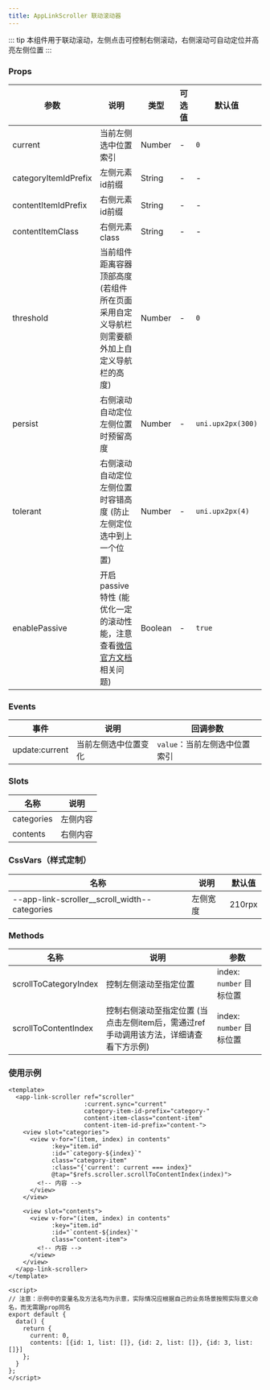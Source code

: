 ```yaml
---
title: AppLinkScroller 联动滚动器
---
```


::: tip
本组件用于联动滚动，左侧点击可控制右侧滚动，右侧滚动可自动定位并高亮左侧位置
:::

### Props

|参数|说明|类型|可选值|默认值|
|---|---|---|---|---|
|current <badge text="sync" type="tip"></badge>|当前左侧选中位置索引|Number|-|`0`|
|categoryItemIdPrefix <badge text="必传" type="danger"></badge>|左侧元素id前缀|String|-|-|
|contentItemIdPrefix <badge text="必传" type="danger"></badge>|右侧元素id前缀|String|-|-|
|contentItemClass <badge text="必传" type="danger"></badge>|右侧元素class|String|-|-|
|threshold|当前组件距离容器顶部高度 (若组件所在页面采用自定义导航栏则需要额外加上自定义导航栏的高度)|Number|-|`0`|
|persist|右侧滚动自动定位左侧位置时预留高度|Number|-|`uni.upx2px(300)`|
|tolerant|右侧滚动自动定位左侧位置时容错高度 (防止左侧定位选中到上一个位置)|Number|-|`uni.upx2px(4)`|
|enablePassive|开启passive特性 (能优化一定的滚动性能，注意查看[微信官方文档](https://developers.weixin.qq.com/miniprogram/dev/reference/configuration/app.html#enablePassiveEvent)相关问题)|Boolean|-|`true`|

### Events

|事件|说明|回调参数|
|---|---|---|
|update:current|当前左侧选中位置变化|`value`：当前左侧选中位置索引|

### Slots

|名称|说明|
|---|---|
|categories|左侧内容|
|contents|右侧内容|

### CssVars（样式定制）

|名称|说明|默认值|
|---|---|---|
|--app-link-scroller__scroll_width--categories|左侧宽度|210rpx|

### Methods

|名称|说明|参数|
|---|---|---|
|scrollToCategoryIndex|控制左侧滚动至指定位置|index: `number` 目标位置|
|scrollToContentIndex|控制右侧滚动至指定位置 (当点击左侧item后，需通过ref手动调用该方法，详细请查看下方示例)|index: `number` 目标位置|

### 使用示例

``` vue {4,5,6,10,13,21,22}
<template>
  <app-link-scroller ref="scroller"
                     :current.sync="current"
                     category-item-id-prefix="category-"
                     content-item-class="content-item"
                     content-item-id-prefix="content-">
    <view slot="categories">
      <view v-for="(item, index) in contents"
            :key="item.id"
            :id="`category-${index}`"
            class="category-item"
            :class="{'current': current === index}"
            @tap="$refs.scroller.scrollToContentIndex(index)">
        <!-- 内容 -->
      </view>
    </view>
  
    <view slot="contents">
      <view v-for="(item, index) in contents"
            :key="item.id"
            :id="`content-${index}`"
            class="content-item">
        <!-- 内容 -->
      </view>
    </view>
  </app-link-scroller>
</template>

<script>
// 注意：示例中的变量名及方法名均为示意，实际情况应根据自己的业务场景按照实际意义命名，而无需跟prop同名
export default {
  data() {
    return {
      current: 0,
      contents: [{id: 1, list: []}, {id: 2, list: []}, {id: 3, list: []}]
    };
  }
};
</script>
```
